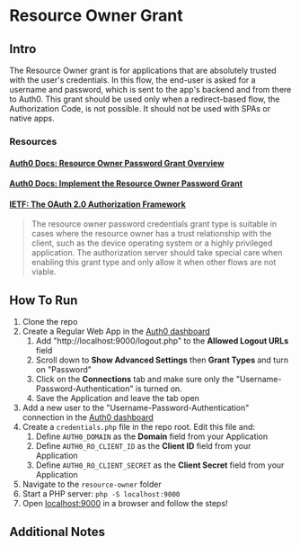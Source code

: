 # Resource Owner Grant

## Intro

The Resource Owner grant is for applications that are absolutely trusted with the user's credentials. In this flow, the end-user is asked for a username and password, which is sent to the app's backend and from there to Auth0. This grant should be used only when a redirect-based flow, the Authorization Code, is not possible. It should not be used with SPAs or native apps.

### Resources

#### [Auth0 Docs: Resource Owner Password Grant Overview](https://auth0.com/docs/api-auth/grant/password)

#### [Auth0 Docs: Implement the Resource Owner Password Grant](https://auth0.com/docs/api-auth/tutorials/password-grant)

#### [IETF: The OAuth 2.0 Authorization Framework](https://tools.ietf.org/html/rfc6749#section-4.3)

>  The resource owner password credentials grant type is suitable in cases where the resource owner has a trust relationship with the client, such as the device operating system or a highly privileged application.  The authorization server should take special care when enabling this grant type and only allow it when other flows are not viable.

## How To Run

1. Clone the repo
2. Create a Regular Web App in the [Auth0 dashboard](https://manage.auth0.com/#/applications)
	1. Add "http://localhost:9000/logout.php" to the **Allowed Logout URLs** field
	2. Scroll down to **Show Advanced Settings** then **Grant Types** and turn on "Password"
	3. Click on the **Connections** tab and make sure only the "Username-Password-Authentication" is turned on.
	4. Save the Application and leave the tab open
3. Add a new user to the "Username-Password-Authentication" connection in the [Auth0 dashboard](https://manage.auth0.com/#/applications)
4. Create a `credentials.php` file in the repo root. Edit this file and:
	1. Define `AUTH0_DOMAIN` as the **Domain** field from your Application
	2. Define `AUTH0_RO_CLIENT_ID` as the **Client ID** field from your Application
	3. Define `AUTH0_RO_CLIENT_SECRET` as the **Client Secret** field from your Application
5. Navigate to the `resource-owner` folder
6. Start a PHP server: `php -S localhost:9000`
7. Open [localhost:9000](http://localhost:9000) in a browser and follow the steps!

## Additional Notes
